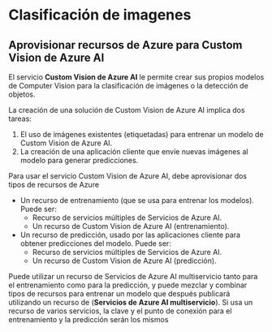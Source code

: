 # Clasificación de imagenes

## Aprovisionar recursos de Azure para Custom Vision de Azure AI

El servicio **Custom Vision de Azure AI** le permite crear sus propios modelos de Computer Vision para la clasificación de imágenes o la detección de objetos.

La creación de una solución de Custom Vision de Azure AI implica dos tareas:

1. El uso de imágenes existentes (etiquetadas) para entrenar un modelo de Custom Vision de Azure AI.
2. La creación de una aplicación cliente que envíe nuevas imágenes al modelo para generar predicciones.

Para usar el servicio Custom Vision de Azure AI, debe aprovisionar dos tipos de recursos de Azure

* Un recurso de entrenamiento (que se usa para entrenar los modelos). Puede ser:
    * Recurso de servicios múltiples de Servicios de Azure AI.
    * Un recurso de Custom Vision de Azure AI (entrenamiento).
* Un recurso de predicción, usado por las aplicaciones cliente para obtener predicciones del modelo. Puede ser:
    * Recurso de servicios múltiples de Servicios de Azure AI.
    * Un recurso de Custom Vision de Azure AI (predicción).

Puede utilizar un recurso de Servicios de Azure AI multiservicio tanto para el entrenamiento como para la predicción, y puede mezclar y combinar tipos de recursos para entrenar un modelo que después publicará utilizando un recurso de (**Servicios de Azure AI multiservicio**). Si usa un recurso de varios servicios, la clave y el punto de conexión para el entrenamiento y la predicción serán los mismos